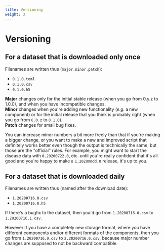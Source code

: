 ```yaml
---
title: Versioning
weight: 3
---
```


# Versioning

## For a dataset that is downloaded only once

Filenames are written thus (`major.minor.patch`):

* `0.1.0.toml` 
* `0.1.0.csv`
* `0.1.0.h5`

**Major** changes only for the initial stable release (when you go from 0.y.z to 1.0.0), and when you have incompatible changes.  
**Minor** changes when you're adding new functionality (*e.g.* a new component) or for the initial release that you think is probably right (when you go from `0.0.z` to `0.1.0`).  
**Patch** changes for small bug fixes.

You can increase minor numbers a bit more freely than that if you're making a bigger change, or you want to make a new and improved script that definitely works better even though the output is technically the same, but those are the "official" rules. For example, you might want to start the disease data with `0.20200722.0`, etc. until you're really confident that it's all good and you're happy to make a `1.2020mmdd.0` release, it's up to you.

## For a dataset that is downloaded daily

Filenames are written thus (named after the download date):

* `1.20200716.0.csv`
* `1.20200716.0.h5` 

If there's a bugfix to the dataset, then you'd go from `1.20200716.0.csv` to `1.20200716.1.csv`.

However if you have a completely new storage format, where you have different components and/or different formats of the components, then you go from `1.20200716.0.csv` to `2.20200716.0.csv`, because major number changes are supposed to not be backward compatible.

